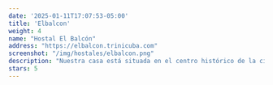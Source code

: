 ```yaml
---
date: '2025-01-11T17:07:53-05:00'
title: 'Elbalcon'
weight: 4
name: "Hostal El Balcón"
address: "https://elbalcon.trinicuba.com"
screenshot: "/img/hostales/elbalcon.png"
description: "Nuestra casa está situada en el centro histórico de la ciudad, su construcción data del 1814 por lo que la hace una casa con atributos coloniales. Nuestra dirección es Piro Guinart # 246 e/ Gustavo Izquierdo y Francisco Gómez Toro."
stars: 5
---
```

